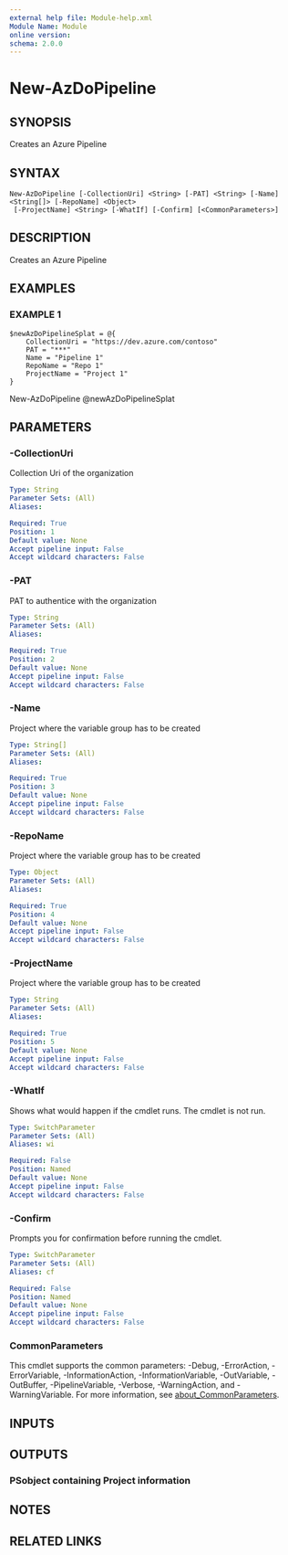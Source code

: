 ```yaml
---
external help file: Module-help.xml
Module Name: Module
online version:
schema: 2.0.0
---
```


# New-AzDoPipeline

## SYNOPSIS
Creates an Azure Pipeline

## SYNTAX

```
New-AzDoPipeline [-CollectionUri] <String> [-PAT] <String> [-Name] <String[]> [-RepoName] <Object>
 [-ProjectName] <String> [-WhatIf] [-Confirm] [<CommonParameters>]
```

## DESCRIPTION
Creates an Azure Pipeline

## EXAMPLES

### EXAMPLE 1
```
$newAzDoPipelineSplat = @{
    CollectionUri = "https://dev.azure.com/contoso"
    PAT = "***"
    Name = "Pipeline 1"
    RepoName = "Repo 1"
    ProjectName = "Project 1"
}
```

New-AzDoPipeline @newAzDoPipelineSplat

## PARAMETERS

### -CollectionUri
Collection Uri of the organization

```yaml
Type: String
Parameter Sets: (All)
Aliases:

Required: True
Position: 1
Default value: None
Accept pipeline input: False
Accept wildcard characters: False
```

### -PAT
PAT to authentice with the organization

```yaml
Type: String
Parameter Sets: (All)
Aliases:

Required: True
Position: 2
Default value: None
Accept pipeline input: False
Accept wildcard characters: False
```

### -Name
Project where the variable group has to be created

```yaml
Type: String[]
Parameter Sets: (All)
Aliases:

Required: True
Position: 3
Default value: None
Accept pipeline input: False
Accept wildcard characters: False
```

### -RepoName
Project where the variable group has to be created

```yaml
Type: Object
Parameter Sets: (All)
Aliases:

Required: True
Position: 4
Default value: None
Accept pipeline input: False
Accept wildcard characters: False
```

### -ProjectName
Project where the variable group has to be created

```yaml
Type: String
Parameter Sets: (All)
Aliases:

Required: True
Position: 5
Default value: None
Accept pipeline input: False
Accept wildcard characters: False
```

### -WhatIf
Shows what would happen if the cmdlet runs.
The cmdlet is not run.

```yaml
Type: SwitchParameter
Parameter Sets: (All)
Aliases: wi

Required: False
Position: Named
Default value: None
Accept pipeline input: False
Accept wildcard characters: False
```

### -Confirm
Prompts you for confirmation before running the cmdlet.

```yaml
Type: SwitchParameter
Parameter Sets: (All)
Aliases: cf

Required: False
Position: Named
Default value: None
Accept pipeline input: False
Accept wildcard characters: False
```

### CommonParameters
This cmdlet supports the common parameters: -Debug, -ErrorAction, -ErrorVariable, -InformationAction, -InformationVariable, -OutVariable, -OutBuffer, -PipelineVariable, -Verbose, -WarningAction, and -WarningVariable. For more information, see [about_CommonParameters](http://go.microsoft.com/fwlink/?LinkID=113216).

## INPUTS

## OUTPUTS

### PSobject containing Project information
## NOTES

## RELATED LINKS
